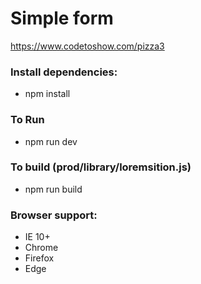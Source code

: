 # Simple form
https://www.codetoshow.com/pizza3

### Install dependencies:
- npm install

### To Run
- npm run dev

 ### To build (prod/library/loremsition.js)
- npm run build

 ### Browser support:
  - IE 10+
  - Chrome
  - Firefox
  - Edge

